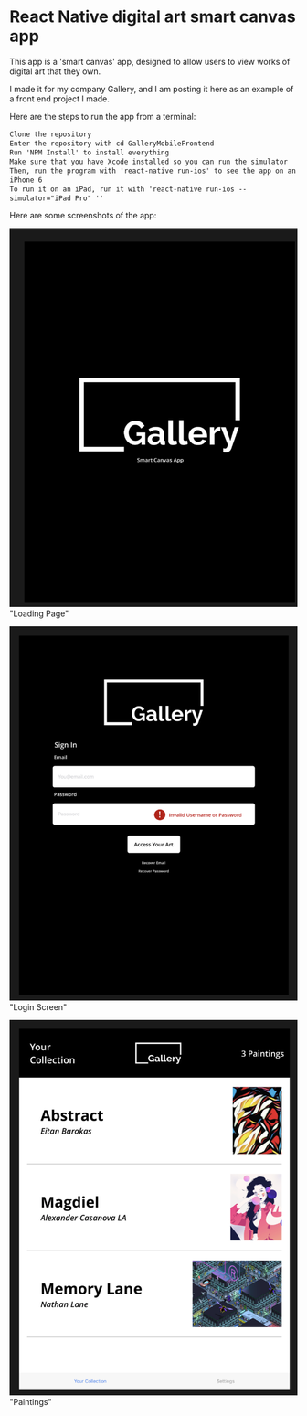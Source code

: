 # React Native digital art smart canvas app

This app is a 'smart canvas' app, designed to allow users to view works of digital art that they own.

I made it for my company Gallery, and I am posting it here as an example of a front end project I made.

Here are the steps to run the app from a terminal:

```
Clone the repository
Enter the repository with cd GalleryMobileFrontend
Run 'NPM Install' to install everything
Make sure that you have Xcode installed so you can run the simulator
Then, run the program with 'react-native run-ios' to see the app on an iPhone 6
To run it on an iPad, run it with 'react-native run-ios --simulator="iPad Pro" ''
```

Here are some screenshots of the app:

![alt text](GalleryMobileFrontend/GalleryScreenshot1.png) "Loading Page"

![alt text](GalleryMobileFrontend/GalleryScreenshot2.png) "Login Screen"

![alt text](GalleryMobileFrontend/GalleryScreenshot3.png) "Paintings"

